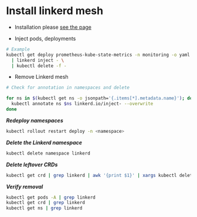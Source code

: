 # Install linkerd mesh

- Installation please [see the page](https://linkerd.io/2.18/getting-started/)

- Inject pods, deployments

```sh
# Example
kubectl get deploy prometheus-kube-state-metrics -n monitoring -o yaml \
  | linkerd inject - \
  | kubectl delete -f -
```

- Remove Linkerd mesh

```sh
# Check for annotation in namespaces and delete

for ns in $(kubectl get ns -o jsonpath='{.items[*].metadata.name}'); do
  kubectl annotate ns $ns linkerd.io/inject- --overwrite
done

```

***Redeploy namespaces***

```sh
kubectl rollout restart deploy -n <namespace>
```

***Delete the Linkerd namespace***

```sh
kubectl delete namespace linkerd
```

***Delete leftover CRDs***

```sh
kubectl get crd | grep linkerd | awk '{print $1}' | xargs kubectl delete crd
```

***Verify removal***

```sh
kubectl get pods -A | grep linkerd
kubectl get crd | grep linkerd
kubectl get ns | grep linkerd
```
